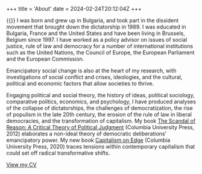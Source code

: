 +++
title = 'About'
date = 2024-02-24T20:12:04Z
+++

{{<albena-profile src="albena-azmanova-3.jpg">}} I was born and grew up in Bulgaria, and took part in the dissident movement that brought down the dictatorship in 1989. I was educated in Bulgaria, France and the United States and have been living in Brussels, Belgium since 1997. I have worked as a policy advisor on issues of social justice, rule of law and democracy for a number of international institutions such as the United Nations, the Council of Europe, the European Parliament and the European Commission.


Emancipatory social change is also at the heart of my research, with investigations of social conflict and crises, ideologies, and the cultural, political and economic factors that allow societies to thrive.

Engaging political and social theory, the history of ideas, political sociology, comparative politics, economics, and psychology, I have produced analyses of the collapse of dictatorships, the challenges of democratization, the rise of populism in the late 20th century, the erosion of the rule of law in liberal democracies, and the transformation of capitalism. My book [The Scandal of Reason: A Critical Theory of Political Judgment](https://cup.columbia.edu/book/the-scandal-of-reason/9780231153805) (Columbia University Press, 2012) elaborates a non-ideal theory of democratic deliberations’ emancipatory power. My new book [Capitalism on Edge](https://cup.columbia.edu/book/capitalism-on-edge/9780231195379) (Columbia University Press, 2020) traces tensions within contemporary capitalism that could set off radical transformative shifts.

[View my CV](https://www.azmanova.com/documents/about/azmanova-cv.pdf)
